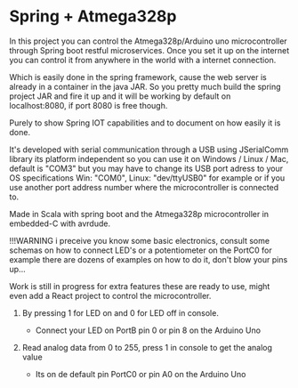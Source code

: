 # Spring + Atmega328p
In this project you can control the Atmega328p/Arduino uno microcontroller through Spring boot restful microservices.
Once you set it up on the internet you can control it from anywhere in the world with a internet connection.

Which is easily done in the spring framework, cause the web server is already in a container in the java JAR.
So you pretty much build the spring project JAR and fire it up and it will be working by default on localhost:8080, if port 8080 is free though.

Purely to show Spring IOT capabilities and to document on how easily it is done.

It's developed with serial communication through a USB using JSerialComm library its platform independent so you can use it on
Windows / Linux / Mac, default is "COM3" but you may have to change its USB port adress to your OS specifications Win: "COM0", Linux: "dev/ttyUSB0" for example or if you use another port address number where the microcontroller is connected to.

Made in Scala with spring boot and the Atmega328p microcontroller in embedded-C with avrdude.


!!!WARNING i preceive you know some basic electronics, consult some schemas on how to connect LED's or a potentiometer on the PortC0 for example there are dozens of examples on how to do it, don't blow your pins up...

Work is still in progress for extra features these are ready to use, might even add a React project to control the microcontroller.

1. By pressing 1 for LED on and 0 for LED off in console. 
   - Connect your LED on PortB pin 0 or pin 8 on the Arduino Uno

2. Read analog data from 0 to 255, press 1 in console to get the analog value
   - Its on de default pin PortC0 or pin A0 on the Arduino Uno
